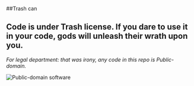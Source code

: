 
##Trash can

  Code is under Trash license.
  If you dare to use it in your code, gods will unleash their wrath upon you. 
  ---

  *For legal department: that was irony, any code in this repo is Public-domain.*

  ![](http://alexpolt.github.io/images/public_domain_mark.png "Public-domain software")

